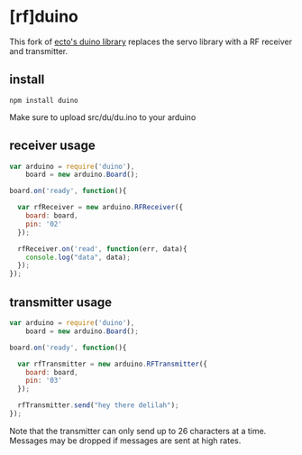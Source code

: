 # [rf]duino

This fork of [ecto's duino library](https://github.com/ecto/duino) replaces the servo library with a RF receiver and transmitter.

## install

    npm install duino

Make sure to upload src/du/du.ino to your arduino

## receiver usage

````javascript
var arduino = require('duino'),
    board = new arduino.Board();

board.on('ready', function(){

  var rfReceiver = new arduino.RFReceiver({
    board: board,
    pin: '02'
  });

  rfReceiver.on('read', function(err, data){
    console.log("data", data);
  });
});
````

## transmitter usage

````javascript
var arduino = require('duino'),
    board = new arduino.Board();

board.on('ready', function(){

  var rfTransmitter = new arduino.RFTransmitter({
    board: board,
    pin: '03'
  });

  rfTransmitter.send("hey there delilah");
});
````

Note that the transmitter can only send up to 26 characters at a time.
Messages may be dropped if messages are sent at high rates.